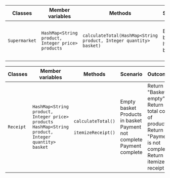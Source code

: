 | Classes       | Member variables                                | Methods                                                            | Scenario                         | Outcomes                                              |
|---------------|-------------------------------------------------|--------------------------------------------------------------------|----------------------------------|-------------------------------------------------------|
| `Supermarket` | `HashMap<String product, Integer price> products` | `calculateTotal(HashMap<String product, Integer quantity> basket)` | Empty basket<br/>Items in basket | Return "Basket is empty"<br/>Return total cost of items |





| Classes   | Member variables                                                                                         | Methods                                   | Scenario                                                                          | Outcomes                                                                                                                    |
|-----------|----------------------------------------------------------------------------------------------------------|-------------------------------------------|-----------------------------------------------------------------------------------|-----------------------------------------------------------------------------------------------------------------------------|
| `Receipt` | `HashMap<String product, Integer price> products`<br/>`HashMap<String product, Integer quantity> basket` | `calculateTotal()`<br/><br/>`itemizeReceipt()` | Empty basket<br/>Products in basket<br/>Payment not complete<br/>Payment complete | Return "Basket is empty"<br/>Return total cost of products<br/>Return "Payment is not complete"<br/>Return itemized receipt |

